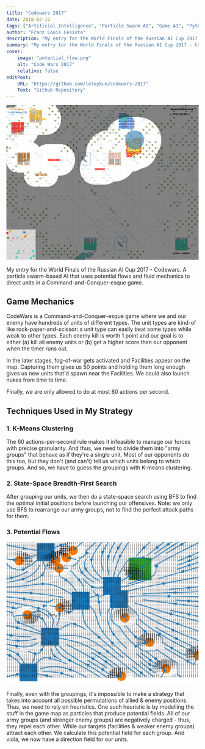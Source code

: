 ```yaml
---
title: "Codewars 2017"
date: 2018-02-12
tags: ["Artificial Intelligence", "Particle Swarm AI", "Game AI", "Python", "K-Means Clustering", "BFS", "Potential Flows", "Fluid Dynamics"]
author: "Franz Louis Cesista"
description: "My entry for the World Finals of the Russian AI Cup 2017 - Codewars. A particle swarm-based AI that uses potential flows and fluid mechanics to direct units in a Command-and-Conquer-esque game."
summary: "My entry for the World Finals of the Russian AI Cup 2017 - Codewars. A particle swarm-based AI that uses potential flows and fluid mechanics to direct units in a Command-and-Conquer-esque game."
cover:
    image: "potential_flow.png"
    alt: "Code Wars 2017"
    relative: false
editPost:
    URL: "https://github.com/leloykun/codewars-2017"
    Text: "Github Repository"
---
```


![Game Screenshot](screenshot_nuke.png)

My entry for the World Finals of the Russian AI Cup 2017 - Codewars. A particle swarm-based AI that uses potential flows and fluid mechanics to direct units in a Command-and-Conquer-esque game.

## Game Mechanics

CodeWars is a Command-and-Conquer-esque game where we and our enemy have hundreds of units of different types. The unit types are kind-of like rock-paper-and-scissor: a unit type can easily beat some types while weak to other types. Each enemy kill is worth 1 point and our goal is to either (a) kill all enemy units or (b) get a higher score than our opponent when the timer runs out.

In the later stages, fog-of-war gets activated and Facilities appear on the map. Capturing them gives us 50 points and holding them long enough gives us new units that'd spawn near the Facilities. We could also launch nukes from time to time.

Finally, we are only allowed to do at most 60 actions per second.

## Techniques Used in My Strategy

### 1. K-Means Clustering

The 60 actions-per-second rule makes it infeasible to manage our forces with precise granularity. And thus, we need to divide them into "army groups" that behave as if they're a single unit. Most of our opponents do this too, but they don't (and can't) tell us which units belong to which groups. And so, we have to guess the groupings with K-means clustering.

### 2. State-Space Breadth-First Search

After grouping our units, we then do a state-space search using BFS to find the optimal initial positions before launching our offensives. Note: we only use BFS to rearrange our army groups, not to find the perfect attack paths for them.

### 3. Potential Flows

![Potential Flows](potential_flow.png)

Finally, even with the groupings, it's impossible to make a strategy that takes into account all possible permutations of allied & enemy positions. Thus, we need to rely on heuristics. One such heuristic is by modelling the stuff in the game map as particles that produce potential fields. All of our army groups (and stronger enemy groups) are negatively charged - thus, they repel each other. While our targets (facilities & weaker enemy groups) attract each other. We calculate this potential field for each group. And viola, we now have a direction field for our units.
